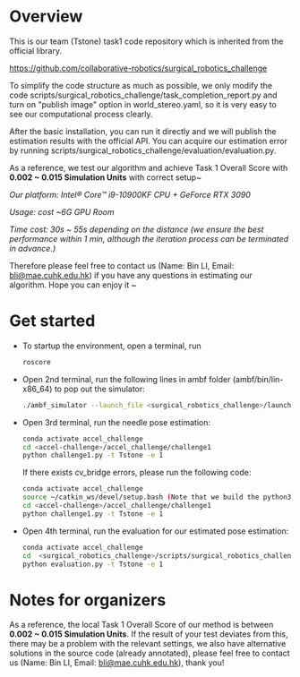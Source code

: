 # Overview
This is our team (Tstone) task1 code repository which is inherited from the official library.

https://github.com/collaborative-robotics/surgical_robotics_challenge

To simplify the code structure as much as possible, we only modify the code scripts/surgical_robotics_challenge/task_completion_report.py and turn on "publish image" option in world_stereo.yaml, so it is very easy to see our computational process clearly.

After the basic installation, you can run it directly and we will publish the estimation results with the official API.
You can acquire our estimation error by running scripts/surgical_robotics_challenge/evaluation/evaluation.py.

As a reference, we test our algorithm and achieve Task 1 Overall Score with **0.002 ~ 0.015 Simulation Units** with correct setup~

*Our platform: Intel® Core™ i9-10900KF CPU + GeForce RTX 3090*

*Usage: cost ~6G GPU Room*

*Time cost: 30s ~ 55s depending on the distance (we ensure the best performance within 1 min, although the iteration process can be terminated in advance.)*

Therefore please feel free to contact us (Name: Bin LI, Email: [bli@mae.cuhk.edu.hk](bli@mae.cuhk.edu.hk)) if you have any questions in estimating our algorithm. Hope you can enjoy it ~


# Get started
- To startup the environment, open a terminal, run
    ```bash
    roscore
    ```
- Open 2nd terminal, run the following lines in ambf folder (ambf/bin/lin-x86_64) to pop out the simulator:
  ```bash
  ./ambf_simulator --launch_file <surgical_robotics_challenge>/launch.yaml -l 0,1,3,4,14,15 -p 200 -t 1 --override_max_comm_freq 120
  ```
- Open 3rd terminal, run the needle pose estimation:
  ```bash
  conda activate accel_challenge
  cd <accel-challenge>/accel_challenge/challenge1
  python challenge1.py -t Tstone -e 1
  ```
  If there exists cv_bridge errors, please run the following code:
  ```bash
  conda activate accel_challenge
  source ~/catkin_ws/devel/setup.bash (Note that we build the python3 version cv_bridge in ~/catkin_ws folder)
  cd <accel-challenge>/accel_challenge/challenge1
  python challenge1.py -t Tstone -e 1
  ```
- Open 4th terminal, run the evaluation for our estimated pose estimation:
  ```bash
  conda activate accel_challenge
  cd  <surgical_robotics_challenge>/scripts/surgical_robotics_challenge/evaluation
  python evaluation.py -t Tstone -e 1
  ```

# Notes for organizers
As a reference, the local Task 1 Overall Score of our method is between **0.002 ~ 0.015 Simulation Units**.
If the result of your test deviates from this, there may be a problem with the relevant settings, we also have alternative solutions in the source code (already annotated), please feel free to contact us (Name: Bin LI, Email: bli@mae.cuhk.edu.hk), thank you!

[comment]: <> (-------------------------------------------------------------------------------------------------)

[comment]: <> (# Surgical Robotics Challenge)

[comment]: <> (For more information regarding the challenge, please visit https://collaborative-robotics.github.io/surgical-robotics-challenge/challenge-2021.html)

[comment]: <> (# [Discussions Forum]&#40;https://github.com/collaborative-robotics/surgical_robotics_challenge/discussions&#41;)

[comment]: <> (Please checkout the [Discussions Tab]&#40;https://github.com/collaborative-robotics/surgical_robotics_challenge/discussions&#41; for asking questions, posting suggestions, connecting with the community and for keeping up to date with the challenge.)

[comment]: <> (# 1. Install AMBF and ROS Prerequisites)

[comment]: <> (Make sure that the correct version of ROS is installed and sourced on your system. For streaming the image and depth data out of AMBF, please also install the following ROS packages)

[comment]: <> (- cv_bridge)

[comment]: <> (- image_transport)

[comment]: <> (```bash)

[comment]: <> (apt-get install ros-<version>-cv-bridge ros-<version>-image-transport)

[comment]: <> (```)

[comment]: <> (Then, clone, build and source AMBF's `ambf-2.0` branch.)


[comment]: <> (https://github.com/WPI-AIM/ambf/tree/ambf-2.0)

[comment]: <> (First time cloning:)

[comment]: <> (```bash)

[comment]: <> (git clone https://github.com/WPI-AIM/ambf.git)

[comment]: <> (cd ambf)

[comment]: <> (git checkout -b ambf-2.0 origin/ambf-2.0)

[comment]: <> (```)

[comment]: <> (In case there are updates to AMBF, you can simply update your local copy by:)

[comment]: <> (```bash)

[comment]: <> (git pull)

[comment]: <> (```)

[comment]: <> (Don't forget to build the repo using the instructions on AMBF's Readme)

[comment]: <> (# 2. Clone this repo to your local machine OR use a Dockerfile)

[comment]: <> (#### Option 1: &#40;Clone repo to your local machine&#41;)

[comment]: <> (  Please refer to [README]&#40;./scripts/README.md&#41; in the [scripts]&#40;./scripts&#41; folder for instructions on installing the Python package for system-wide access.)

[comment]: <> (#### Option 2: &#40;Use Dockerfile&#41;)

[comment]: <> (  You can alternatively use Dockerfiles to create Docker images by following the instructions here:)

[comment]: <> (  https://github.com/collaborative-robotics/docker_surgical_robotics_challenge)


[comment]: <> (# 3. Running the simulation)

[comment]: <> (  The simulation is spawned in AMBF with the launch file and AMBF Description Format &#40;ADF&#41; files from this repo:)

[comment]: <> (  The `ambf_simulator` binary resides in `ambf/bin/lin-x86_64`. You should be in that directory before running the commands below. Alternatively, you can create a symlink to this binary.)

[comment]: <> (  ```bash)

[comment]: <> (  ./ambf_simulator --launch_file <surgical_robotics_challenge>/launch.yaml -l 0,1,3,4,14,15 -p 120 -t 1 --override_max_comm_freq 120)

[comment]: <> (  ```)

[comment]: <> (  This is an example of what the scene should look like &#40;minus the motions of the PSM, Needle etc.&#41;:)

[comment]: <> (  <p align="center">)

[comment]: <> (  <img src=Media/figure_eight.gif width="480"/>)

[comment]: <> (  </p>)

[comment]: <> (  To launch a different scene with just the needle &#40;without any thread&#41;, you can run:)

[comment]: <> (  ```bash)

[comment]: <> (  ./ambf_simulator --launch_file <surgical_robotics_challenge>/launch.yaml -l 0,1,3,4,13,14 -p 200 -t 1 --override_max_comm_freq 120)

[comment]: <> (  ```)

[comment]: <> (  And this is what the scene should now look like:)

[comment]: <> (  <p align="center">)

[comment]: <> (  <img src=Media/neede_without_thread.gif width="480"/>)

[comment]: <> (  </p>)


[comment]: <> (### 3a. The launch file:)

[comment]: <> (  To understand the launch file, visit the following link:)

[comment]: <> (  https://github.com/WPI-AIM/ambf/wiki/Selecting-Robots)

[comment]: <> (### 3b. Simulated Cameras)

[comment]: <> (  The simulated camera&#40;s&#41; is defined in the World file &#40;[`world_stereo.yaml`]&#40;./ADF/world/world_stereo.yaml&#41;&#41; which is set in the [`launch.yaml`]&#40;./launch.yaml&#41; file.)

[comment]: <> (  To enable the camera&#40;s&#41; to publish the scene image or depth data, follow the instructions on this page:)

[comment]: <> (  https://github.com/WPI-AIM/ambf/wiki/Camera-feed-and-depth-camera)

[comment]: <> (### 3c. Camera Coordinate frames)

[comment]: <> (  To better understand the different camera coordinate frames and the difference between the AMBF and the Opencv camera convention, please refer to [camera_convention.md]&#40;./docs/camera_conventions.md&#41;)

[comment]: <> (### 3c. Resetting the Simulation)

[comment]: <> (  You can press `CTRL+R` to reset the rigid bodies in simulation, and `CTRL+V` to reset the camera pose if you changed it with the mouse.)

[comment]: <> (### 3d. Launch Arguments:)

[comment]: <> (  The launch arguments provided above e.g. &#40;`-l 0,1,3,4,14,15 -p 200 -t 1`&#41; define the launch file, the list of ADF files to load, simulation frequency and time-stepping technique. For a full list of arguments, please refer to this link:)

[comment]: <> (  https://github.com/WPI-AIM/ambf/wiki/Command-Line-Arguments)


[comment]: <> (# 4. Interacting with Simulated Robots using Python Scripts:)

[comment]: <> (Please take a look at the scripts in the [`scripts`]&#40;./scripts&#41; folder:)


[comment]: <> (# 5. Controlling via Input Devices)

[comment]: <> (The code in the scripts folder allows the dVRK MTMs or Geomagic Touch / Phantom Omni to control the simulated PSMs.)

[comment]: <> (With the simulation already running, run the `dvrk-ros` application for the `dVRK MTMs` or the ROS application for the `Geomagic Touch/Phantom Omni`. You can find the relevant code for them here:)

[comment]: <> (**a. https://github.com/jhu-dvrk/dvrk-ros** &#40;dvrk-ros&#41;)

[comment]: <> (**b. https://github.com/WPI-AIM/ros_geomagic** &#40;geomagic_touch/phantom_omni&#41;)

[comment]: <> (Then run one of the corresponding python scripts:)

[comment]: <> (**a. scripts/surgical_robotics_challenge/teleoperation/mtm_multi_psm_control.py** &#40;For MTMs&#41;)

[comment]: <> (**b. scripts/surgical_robotics_challenge/geomagic_multi_psm_control.py** &#40;For Geomagic Touch/Phantom Omni&#41;)

[comment]: <> (Refer to the `README` in the scripts folder for further information)

[comment]: <> (# 6. Citation)

[comment]: <> (If you find this work useful, please cite it as:)

[comment]: <> (```bibtex)

[comment]: <> (@article{munawar2022open,)

[comment]: <> (  title={Open Simulation Environment for Learning and Practice of Robot-Assisted Surgical Suturing},)

[comment]: <> (  author={Munawar, Adnan and Wu, Jie Ying and Fischer, Gregory S and Taylor, Russell H and Kazanzides, Peter},)

[comment]: <> (  journal={IEEE Robotics and Automation Letters},)

[comment]: <> (  volume={7},)

[comment]: <> (  number={2},)

[comment]: <> (  pages={3843--3850},)

[comment]: <> (  year={2022},)

[comment]: <> (  publisher={IEEE})

[comment]: <> (})

[comment]: <> (```)
